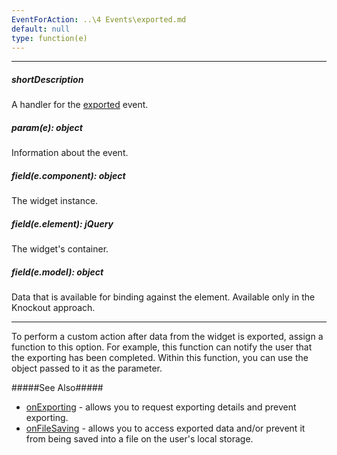 ```yaml
---
EventForAction: ..\4 Events\exported.md
default: null
type: function(e)
---
```

---
##### shortDescription
A handler for the [exported](/api-reference/20%20Data%20Visualization%20Widgets/BaseSparkline/4%20Events/exported.md '{basewidgetpath}/Events#exported') event.

##### param(e): object
Information about the event.

##### field(e.component): object
The widget <a href="{basewidgetpath}/Methods/#instance"></a> instance.

##### field(e.element): jQuery
The widget's container.

##### field(e.model): object
Data that is available for binding against the element. Available only in the Knockout approach.

---
To perform a custom action after data from the widget is exported, assign a function to this option. For example, this function can notify the user that the exporting has been completed. Within this function, you can use the object passed to it as the parameter.

#####See Also#####
- [onExporting](/api-reference/20%20Data%20Visualization%20Widgets/BaseSparkline/1%20Configuration/onExporting.md '{basewidgetpath}/Configuration#onExporting') - allows you to request exporting details and prevent exporting.
- [onFileSaving](/api-reference/20%20Data%20Visualization%20Widgets/BaseSparkline/1%20Configuration/onFileSaving.md '{basewidgetpath}/Configuration#onFileSaving') - allows you to access exported data and/or prevent it from being saved into a file on the user's local storage.
